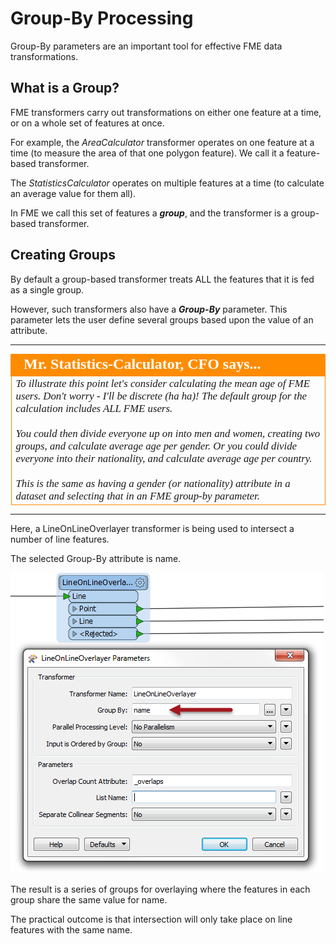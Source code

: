 # Group-By Processing #
Group-By parameters are an important tool for effective FME data transformations.

 
## What is a Group? ##
FME transformers carry out transformations on either one feature at a time, or on a whole set of features at once.

For example, the *AreaCalculator* transformer operates on one feature at a time (to measure the area of that one polygon feature). We call it a feature-based transformer.

The *StatisticsCalculator* operates on multiple features at a time (to calculate an average value for them all).

In FME we call this set of features a ***group***, and the transformer is a group-based transformer. 


## Creating Groups ##
By default a group-based transformer treats ALL the features that it is fed as a single group.

However, such transformers also have a ***Group-By*** parameter. This parameter lets the user define several groups based upon the value of an attribute.


---

<!--Person X Says Section-->

<table style="border-spacing: 0px">
<tr>
<td style="vertical-align:middle;background-color:darkorange;border: 2px solid darkorange">
<i class="fa fa-quote-left fa-lg fa-pull-left fa-fw" style="color:white;padding-right: 12px;vertical-align:text-top"></i>
<span style="color:white;font-size:x-large;font-weight: bold;font-family:serif">Mr. Statistics-Calculator, CFO says...</span>
</td>
</tr>

<tr>
<td style="border: 1px solid darkorange">
<span style="font-family:serif; font-style:italic; font-size:larger">
To illustrate this point let's consider calculating the mean age of FME users. Don't worry - I'll be discrete (ha ha)! The default group for the calculation includes ALL FME users.
<br><br>You could then divide everyone up on into men and women, creating two groups, and calculate average age per gender. Or you could divide everyone into their nationality, and calculate average age per country.
<br><br>This is the same as having a gender (or nationality) attribute in a dataset and selecting that in an FME group-by parameter.
</span>
</td>
</tr>
</table>

---

Here, a LineOnLineOverlayer transformer is being used to intersect a number of line features.

The selected Group-By attribute is name.

![](./Images/Img2.30.GroupByParameter.png)

The result is a series of groups for overlaying where the features in each group share the same value for name.

The practical outcome is that intersection will only take place on line features with the same name.